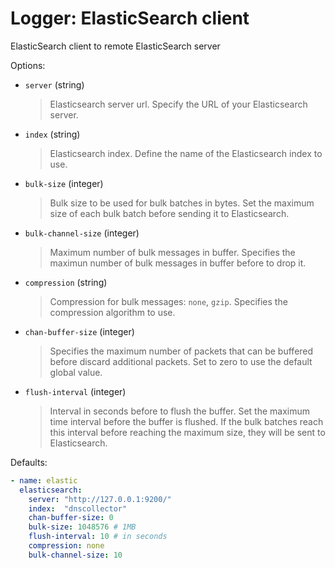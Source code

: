 
# Logger: ElasticSearch client

ElasticSearch client to remote ElasticSearch server

Options:

* `server` (string)
  > Elasticsearch server url.
  > Specify the URL of your Elasticsearch server.

* `index` (string)
  > Elasticsearch index.
  > Define the name of the Elasticsearch index to use.

* `bulk-size` (integer)
  > Bulk size to be used for bulk batches in bytes.
  > Set the maximum size of each bulk batch before sending it to Elasticsearch.

* `bulk-channel-size` (integer)
  > Maximum number of bulk messages in buffer.
  > Specifies the maximun number of bulk messages in buffer before to drop it.

* `compression`  (string)
  > Compression for bulk messages: `none`, `gzip`.
  > Specifies the compression algorithm to use.

* `chan-buffer-size` (integer)
  > Specifies the maximum number of packets that can be buffered before discard additional packets.
  > Set to zero to use the default global value.

* `flush-interval` (integer)
  > Interval in seconds before to flush the buffer.
  > Set the maximum time interval before the buffer is flushed. If the bulk batches reach this interval before reaching the maximum size, they will be sent to Elasticsearch.

Defaults:

```yaml
- name: elastic
  elasticsearch:
    server: "http://127.0.0.1:9200/"
    index:  "dnscollector"
    chan-buffer-size: 0
    bulk-size: 1048576 # 1MB
    flush-interval: 10 # in seconds
    compression: none
    bulk-channel-size: 10
```
